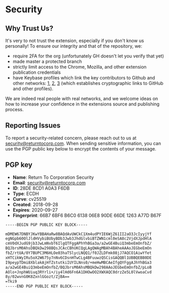 # Security

## Why Trust Us?

It's very to not trust the extension, especially if you don't know us personally! To ensure our integrity and that of the repository, we: 

* require 2FA for the org (unfortunately GH doesn't let you verify that yet)
* made master a protected branch
* strictly limit access to the Chrome, Mozilla, and other extension publication credentials
* have Keybase profiles which link the key contributors to Github and other networks: [1](https://keybase.io/derrickliu), [2](https://keybase.io/dlukeomalley), [3](https://keybase.io/notfalse) (which establishes cryptographic links to GitHub and other profiles). 

We are indeed real people with real networks, and we welcome ideas on how to increase your confidence in the extensions source and publishing process.

## Reporting Issues

To report a security-related concern, please reach out to us at security@returntocorp.com. When sending sensitive information, you can use the PGP public key below to encrypt the contents of your message.

## PGP key

- **Name**: Return To Corporation Security
- **Email**: security@returntocorp.com
- **ID**: 28DE 8CD1 A0A3 F6DB
- **Type**: ECDH
- **Curve**: cv25519
- **Created**: 2018-09-28
- **Expires**: 2020-09-27
- **Fingerprint**: 66B7 6BF6 B6C0 6138 06E8 90DE 66DE 1263 A77D B67F

```txt
-----BEGIN PGP PUBLIC KEY BLOCK-----

mDMEW67DNBYJKwYBBAHaRw8BAQdAvUWCkC1Xm4udPYIE6WjZ61II2aO3JcIyyjYf
egNGpb60OlJldHVybiBUbyBDb3Jwb3JhdGlvbiBTZWN1cml0eSA8c2VjdXJpdHlA
cmV0dXJudG9jb3JwLmNvbT6IlgQTFggAPhYhBGa3a/a2wGE4BuiQ3mbeEmOnfbZ/
BQJbrsM0AhsDBQkDw298BQsJCAcCBhUKCQgLAgQWAgMBAh4BAheAAAoJEGbeEmOn
fbZ/rtUA/0Y7BUPC3M6HLOe03haTSlycLNQQ1/f0JZLDFmk08jJ7AQCO1AiwYfet
xHTCikWyIRu5oX2W675y7nNv6CDsnHTwCLg4BFuuwzQSCisGAQQBl1UBBQEBB0DE
I9peypTDmi8XblakAjHfZstutkiIUYILNns0/+meHwMBCAeIfgQYFggAJhYhBGa3
a/a2wGE4BuiQ3mbeEmOnfbZ/BQJbrsM0AhsMBQkDw298AAoJEGbeEmOnfbZ/pLoB
AOlo+JnphWUiuq3RYrli+/iy4lHd6Fn6A1DHOwOO2XWXAQC0drzZe5L0lVwoaCvd
8y/02wvnG0K8ZxnlGGozt/ZjBA==
=Tki9
-----END PGP PUBLIC KEY BLOCK-----
```
